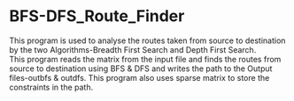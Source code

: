 # BFS-DFS_Route_Finder
This program is used to analyse the routes taken from source to destination by the two Algorithms-Breadth First Search and Depth First Search.
</br>
This program reads the matrix from the input file and finds the routes from source to destination using BFS & DFS and writes the path to the Output files-outbfs & outdfs.
This program also uses sparse matrix to store the constraints in the path.

